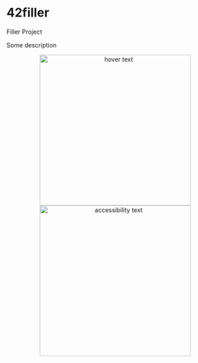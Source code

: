 # 42filler
Filler Project

Some description
<p align="center">
  <img src="https://i.imgur.com/3Ws0WzB.png" width="350" title="hover text">
  <img src="https://i.imgur.com/3Ws0WzB.png" width="350" alt="accessibility text">
</p>
